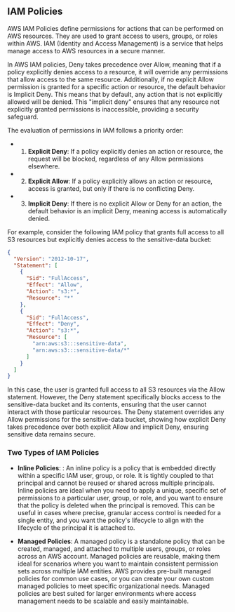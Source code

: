 ## IAM Policies

AWS IAM Policies define permissions for actions that can be performed on AWS resources. They are used to grant access to users, groups, or roles within AWS. IAM (Identity and Access Management) is a service that helps manage access to AWS resources in a secure manner.

In AWS IAM policies, Deny takes precedence over Allow, meaning that if a policy explicitly denies access to a resource, it will override any permissions that allow access to the same resource. Additionally, if no explicit Allow permission is granted for a specific action or resource, the default behavior is Implicit Deny. This means that by default, any action that is not explicitly allowed will be denied. This "implicit deny" ensures that any resource not explicitly granted permissions is inaccessible, providing a security safeguard.

The evaluation of permissions in IAM follows a priority order:

- 1. **Explicit Deny**: If a policy explicitly denies an action or resource, the request will be blocked, regardless of any Allow permissions elsewhere.

- 2. **Explicit Allow**: If a policy explicitly allows an action or resource, access is granted, but only if there is no conflicting Deny.

- 3. **Implicit Deny**: If there is no explicit Allow or Deny for an action, the default behavior is an implicit Deny, meaning access is automatically denied.

For example, consider the following IAM policy that grants full access to all S3 resources but explicitly denies access to the sensitive-data bucket:

```json
{
  "Version": "2012-10-17",
  "Statement": [
    {
      "Sid": "FullAccess",
      "Effect": "Allow",
      "Action": "s3:*",
      "Resource": "*"
    },
    {
      "Sid": "FullAccess",
      "Effect": "Deny",
      "Action": "s3:*",
      "Resource": [
        "arn:aws:s3:::sensitive-data",
        "arn:aws:s3:::sensitive-data/*"
      ]
    }
  ]
}
```

In this case, the user is granted full access to all S3 resources via the Allow statement. However, the Deny statement specifically blocks access to the sensitive-data bucket and its contents, ensuring that the user cannot interact with those particular resources. The Deny statement overrides any Allow permissions for the sensitive-data bucket, showing how explicit Deny takes precedence over both explicit Allow and implicit Deny, ensuring sensitive data remains secure.

### Two Types of IAM Policies

- **Inline Policies**: : An inline policy is a policy that is embedded directly within a specific IAM user, group, or role. It is tightly coupled to that principal and cannot be reused or shared across multiple principals. Inline policies are ideal when you need to apply a unique, specific set of permissions to a particular user, group, or role, and you want to ensure that the policy is deleted when the principal is removed. This can be useful in cases where precise, granular access control is needed for a single entity, and you want the policy's lifecycle to align with the lifecycle of the principal it is attached to.

- **Managed Policies**: A managed policy is a standalone policy that can be created, managed, and attached to multiple users, groups, or roles across an AWS account. Managed policies are reusable, making them ideal for scenarios where you want to maintain consistent permission sets across multiple IAM entities. AWS provides pre-built managed policies for common use cases, or you can create your own custom managed policies to meet specific organizational needs. Managed policies are best suited for larger environments where access management needs to be scalable and easily maintainable.
